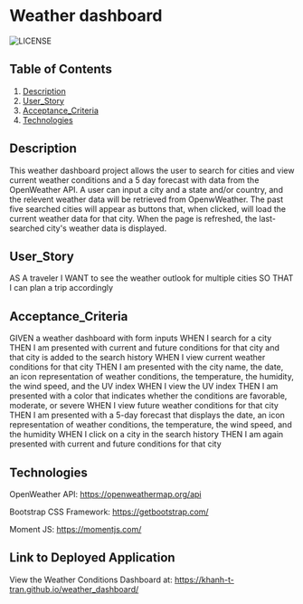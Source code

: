# Weather dashboard
![LICENSE](https://img.shields.io/github/license/tiffany-brand/weather-conditions-dashboard?style=plastic) 

## Table of Contents
1. [Description](#Description)
2. [User_Story](#User_Story)
3. [Acceptance_Criteria](#Acceptance_Criteria)
4. [Technologies](#Technologies)

## Description
This weather dashboard project allows the user to search for cities and view current weather conditions and a 5 day forecast with data from the OpenWeather API. A user can input a city and a state and/or country, and the relevent weather data will be retrieved from OpenwWeather. The past five searched cities will appear as buttons that, when clicked, will load the current weather data for that city. When the page is refreshed, the last-searched city's weather data is displayed.

## User_Story
AS A traveler
I WANT to see the weather outlook for multiple cities
SO THAT I can plan a trip accordingly

## Acceptance_Criteria
GIVEN a weather dashboard with form inputs
WHEN I search for a city
THEN I am presented with current and future conditions for that city and that city is added to the search history
WHEN I view current weather conditions for that city
THEN I am presented with the city name, the date, an icon representation of weather conditions, the temperature, the humidity, the wind speed, and the UV index
WHEN I view the UV index
THEN I am presented with a color that indicates whether the conditions are favorable, moderate, or severe
WHEN I view future weather conditions for that city
THEN I am presented with a 5-day forecast that displays the date, an icon representation of weather conditions, the temperature, the wind speed, and the humidity
WHEN I click on a city in the search history
THEN I am again presented with current and future conditions for that city

## Technologies
OpenWeather API: https://openweathermap.org/api 

Bootstrap CSS Framework: https://getbootstrap.com/

Moment JS: https://momentjs.com/ 

## Link to Deployed Application
View the Weather Conditions Dashboard at: https://khanh-t-tran.github.io/weather_dashboard/
